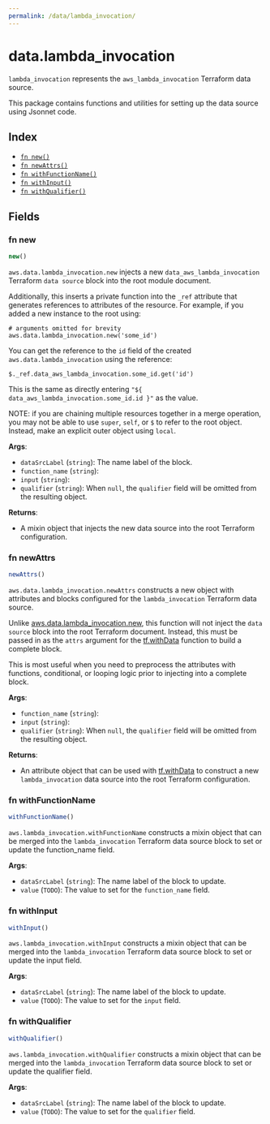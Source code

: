 ```yaml
---
permalink: /data/lambda_invocation/
---
```


# data.lambda_invocation

`lambda_invocation` represents the `aws_lambda_invocation` Terraform data source.



This package contains functions and utilities for setting up the data source using Jsonnet code.


## Index

* [`fn new()`](#fn-new)
* [`fn newAttrs()`](#fn-newattrs)
* [`fn withFunctionName()`](#fn-withfunctionname)
* [`fn withInput()`](#fn-withinput)
* [`fn withQualifier()`](#fn-withqualifier)

## Fields

### fn new

```ts
new()
```


`aws.data.lambda_invocation.new` injects a new `data_aws_lambda_invocation` Terraform `data source`
block into the root module document.

Additionally, this inserts a private function into the `_ref` attribute that generates references to attributes of the
resource. For example, if you added a new instance to the root using:

    # arguments omitted for brevity
    aws.data.lambda_invocation.new('some_id')

You can get the reference to the `id` field of the created `aws.data.lambda_invocation` using the reference:

    $._ref.data_aws_lambda_invocation.some_id.get('id')

This is the same as directly entering `"${ data_aws_lambda_invocation.some_id.id }"` as the value.

NOTE: if you are chaining multiple resources together in a merge operation, you may not be able to use `super`, `self`,
or `$` to refer to the root object. Instead, make an explicit outer object using `local`.

**Args**:
  - `dataSrcLabel` (`string`): The name label of the block.
  - `function_name` (`string`): 
  - `input` (`string`): 
  - `qualifier` (`string`):  When `null`, the `qualifier` field will be omitted from the resulting object.

**Returns**:
- A mixin object that injects the new data source into the root Terraform configuration.


### fn newAttrs

```ts
newAttrs()
```


`aws.data.lambda_invocation.newAttrs` constructs a new object with attributes and blocks configured for the `lambda_invocation`
Terraform data source.

Unlike [aws.data.lambda_invocation.new](#fn-lambdainvocationnew), this function will not inject the `data source`
block into the root Terraform document. Instead, this must be passed in as the `attrs` argument for the
[tf.withData](https://github.com/tf-libsonnet/core/tree/main/docs#fn-withdata) function to build a complete block.

This is most useful when you need to preprocess the attributes with functions, conditional, or looping logic prior to
injecting into a complete block.

**Args**:
  - `function_name` (`string`): 
  - `input` (`string`): 
  - `qualifier` (`string`):  When `null`, the `qualifier` field will be omitted from the resulting object.

**Returns**:
  - An attribute object that can be used with [tf.withData](https://github.com/tf-libsonnet/core/tree/main/docs#fn-withdata) to construct a new `lambda_invocation` data source into the root Terraform configuration.


### fn withFunctionName

```ts
withFunctionName()
```

`aws.lambda_invocation.withFunctionName` constructs a mixin object that can be merged into the `lambda_invocation`
Terraform data source block to set or update the function_name field.



**Args**:
  - `dataSrcLabel` (`string`): The name label of the block to update.
  - `value` (`TODO`): The value to set for the `function_name` field.


### fn withInput

```ts
withInput()
```

`aws.lambda_invocation.withInput` constructs a mixin object that can be merged into the `lambda_invocation`
Terraform data source block to set or update the input field.



**Args**:
  - `dataSrcLabel` (`string`): The name label of the block to update.
  - `value` (`TODO`): The value to set for the `input` field.


### fn withQualifier

```ts
withQualifier()
```

`aws.lambda_invocation.withQualifier` constructs a mixin object that can be merged into the `lambda_invocation`
Terraform data source block to set or update the qualifier field.



**Args**:
  - `dataSrcLabel` (`string`): The name label of the block to update.
  - `value` (`TODO`): The value to set for the `qualifier` field.
